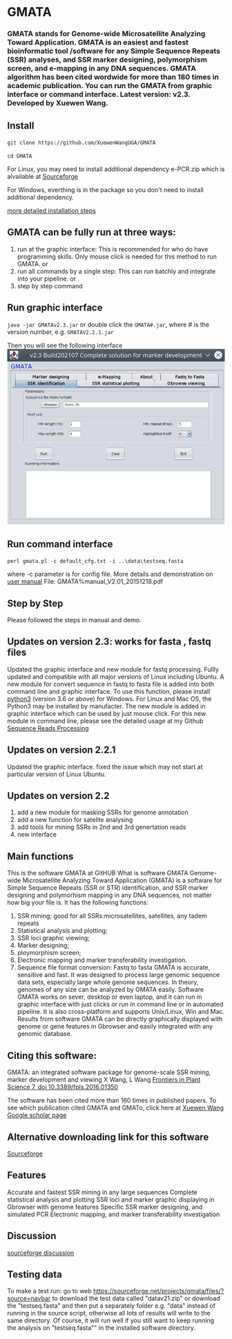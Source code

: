 # GMATA
### GMATA stands for Genome-wide Microsatellite Analyzing Toward Application. GMATA is an easiest and fastest bioinformatic tool /software for any Simple Sequence Repeats (SSR) analyses, and SSR marker designing, polymorphism screen, and e-mapping in any DNA sequences. GMATA algorithm has been cited wordwide for more than 180 times in academic publication. You can run the GMATA from graphic interface or command interface. Latest version: v2.3. Developed by Xuewen Wang.
## Install
 `git clone https://github.com/XuewenWangUGA/GMATA`

 `cd GMATA`
 
 For Linux, you may need to install additional dependency e-PCR.zip which is alvailable at [Sourceforge](https://sourceforge.net/projects/gmata/)
 
 For Windows, everthing is in the package so you don't need to install additional dependency. 
 
[more detailed installation steps](GMATA_installation.pdf)

## GMATA can be fully run at three ways:
1. run at the graphic interface: This is recommended for who do have programming skills. Only mouse click is needed for this method to run GMATA.
or
2. run all commands by a single step: This can run batchly and integrate into your pipeline. 
or
3. step by step command
 
 ## Run graphic interface
 `java -jar GMATAv2.3.jar`
 or double click the `GMATA#.jar`, where # is the version number, e.g. `GMATAV2.2.1.jar`

Then you will see the following interface
![What is this](GMATA_gui2.3.png)

 
 ## Run command interface
 `perl gmata.pl -c default_cfg.txt -i ..\data\testseq.fasta`
 
  where -c parameter is for config file. More details and demonstration on [user manual](GMATA%manual_V2.01_20151218.pdf)
 File: GMATA%manual_V2.01_20151218.pdf
 
 ## Step by Step
 Please followed the steps in manual and demo.

## Updates on version 2.3: works for fasta , fastq files
Updated the graphic interface and new module for fastq processing. Fullly updated and compatible with all major versions of Linux including Ubuntu. 
A new module for convert sequence in fastq to fasta file is added into both command line and graphic interface. 
To use this function, please install [python3](https://www.python.org/downloads/) (version 3.6 or above) for Windows. For Linux and Mac OS, the Python3 may be installed by manufacter.
The new module is added in graphic interface which can be used by just mouse click.
For this new module in command line, please see the detailed usage at my Github [Sequence Reads Processing](https://github.com/XuewenWangUGA/SeqReadsProcessing)

## Updates on version 2.2.1
Updated the graphic interface. fixed the issue which may not start at particular version of Linux Ubuntu.

## Updates on version 2.2
1. add a new module for masking SSRs for genome annotation
2. add a new function for satelite analysing
3. add tools for mining SSRs in 2nd and 3rd genertation reads
4. new interface

## Main functions
This is the software GMATA at GitHUB
What is software GMATA
Genome-wide Microsatellite Analyzing Toward Application (GMATA) is a software for Simple Sequence Repeats (SSR or STR) identification, and SSR marker designing and polymorhism mapping in any DNA sequences, not matter how big your file is. It has the following functions:
1. SSR mining; good for all SSRs:microsatellites, satellites, any tadem repeats
2. Statistical analysis and plotting;
3. SSR loci graphic viewing;
4. Marker designing;
5. ploymorphism screen;
6. Electronic mapping and marker transferability investigation.
7. Sequence file format conversion: Fastq to fasta
GMATA is accurate, sensitive and fast. It was designed to process large genomic sequence data sets, especially large whole genome sequences. In theory, genomes of any size can be analyzed by GMATA easily. Software GMATA works on sever, desktop or even laptop, and it can run in graphic interface with just clicks or run in command line or in automated pipeline. It is also cross-platform and supports Unix/Linux, Win and Mac. Results from software GMATA can be directly graphically displayed with genome or gene features in Gbrowser and easily integrated with any genomic database.

## Citing this software:
GMATA: an integrated software package for genome-scale SSR mining, marker development and viewing
X Wang, L Wang
[Frontiers in Plant Science 7, doi 10.3389/fpls.2016.01350](http://journal.frontiersin.org/article/10.3389/fpls.2016.01350/full)

The software has been cited more than 160 times in published papers. To see which publication cited GMATA and GMATo, click here at [Xuewen Wang Google scholar page](https://scholar.google.com/citations?user=jXfdcm0AAAAJ&hl=en)

## Alternative downloading link for this software 
[Sourceforge](https://sourceforge.net/projects/gmata/)


## Features
Accurate and fastest SSR mining in any large sequences
Complete statistical analysis and plotting
SSR loci and marker graphic displaying in Gbrowser with genome features
Specific SSR marker designing, and simulated PCR
Electronic mapping, and marker transferability investigation


## Discussion
[sourceforge discussion](https://sourceforge.net/p/gmata/wiki/Home/)

## Testing data
To make a test run: go to web https://sourceforge.net/projects/gmata/files/?source=navbar 
to download the test data called "datav21.zip"
or download the "testseq.fasta" and then put a separately folder e.g. "data" instead of running in the source script, otherwise  all lots of results will write to the same directory. Of course, it will run well if you still want to keep running the analysis on "testseq.fasta"" in the installed software directory.
